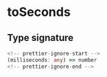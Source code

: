 # toSeconds

## Type signature

```typescript
<!-- prettier-ignore-start -->
(milliseconds: any) => number
<!-- prettier-ignore-end -->
```
